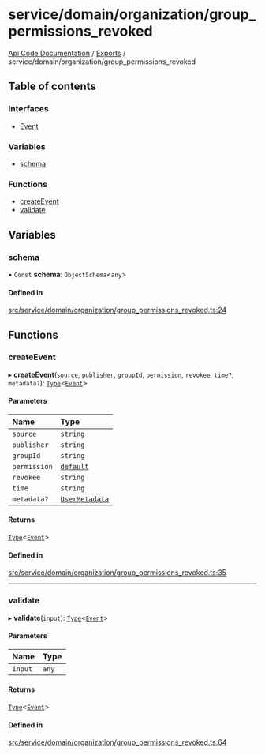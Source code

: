 # service/domain/organization/group\_permissions\_revoked
 
[Api Code Documentation](../README.md) / [Exports](../modules.md) / service/domain/organization/group\_permissions\_revoked

## Table of contents

### Interfaces

- [Event](../interfaces/service_domain_organization_group_permissions_revoked.Event.md)

### Variables

- [schema](service_domain_organization_group_permissions_revoked.md#schema)

### Functions

- [createEvent](service_domain_organization_group_permissions_revoked.md#createevent)
- [validate](service_domain_organization_group_permissions_revoked.md#validate)

## Variables

### schema

• `Const` **schema**: `ObjectSchema`\<`any`\>

#### Defined in

[src/service/domain/organization/group_permissions_revoked.ts:24](https://github.com/openkfw/TruBudget/blob/1602d8b/api/src/service/domain/organization/group_permissions_revoked.ts#L24)

## Functions

### createEvent

▸ **createEvent**(`source`, `publisher`, `groupId`, `permission`, `revokee`, `time?`, `metadata?`): [`Type`](result.md#type)\<[`Event`](../interfaces/service_domain_organization_group_permissions_revoked.Event.md)\>

#### Parameters

| Name | Type |
| :------ | :------ |
| `source` | `string` |
| `publisher` | `string` |
| `groupId` | `string` |
| `permission` | [`default`](authz_intents.md#default) |
| `revokee` | `string` |
| `time` | `string` |
| `metadata?` | [`UserMetadata`](service_domain_metadata.md#usermetadata) |

#### Returns

[`Type`](result.md#type)\<[`Event`](../interfaces/service_domain_organization_group_permissions_revoked.Event.md)\>

#### Defined in

[src/service/domain/organization/group_permissions_revoked.ts:35](https://github.com/openkfw/TruBudget/blob/1602d8b/api/src/service/domain/organization/group_permissions_revoked.ts#L35)

___

### validate

▸ **validate**(`input`): [`Type`](result.md#type)\<[`Event`](../interfaces/service_domain_organization_group_permissions_revoked.Event.md)\>

#### Parameters

| Name | Type |
| :------ | :------ |
| `input` | `any` |

#### Returns

[`Type`](result.md#type)\<[`Event`](../interfaces/service_domain_organization_group_permissions_revoked.Event.md)\>

#### Defined in

[src/service/domain/organization/group_permissions_revoked.ts:64](https://github.com/openkfw/TruBudget/blob/1602d8b/api/src/service/domain/organization/group_permissions_revoked.ts#L64)
